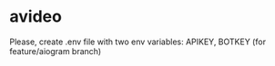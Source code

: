 # avideo

Please, create .env file with two env variables: APIKEY, BOTKEY (for feature/aiogram branch)
